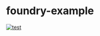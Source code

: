 # foundry-example

[![test](https://github.com/nasjp/foundry-example/actions/workflows/test.yml/badge.svg)](https://github.com/nasjp/foundry-example/actions/workflows/test.yml)
